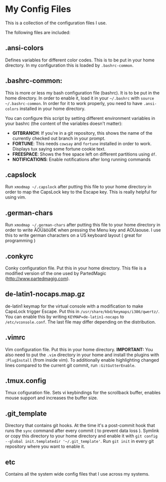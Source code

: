 My Config Files
===============

This is a collection of the configuration files I use.

The following files are included:

.ansi-colors
------------
Defines variables for different color codes. This is to be put in your home directory. In my configuration this is loaded by `.bashrc-common`.

.bashrc-common:
--------------
This is more or less my bash configuration file (bashrc). It is to be put in the home directory. In order to enable it, load it in your `~/.bashrc` with `source ~/.bashrc-common`. In order for it to work properly, you need to have `.ansi-colors` installed in your home directory.

You can configure this script by setting different environment variables in your bashrc (the content of the variables doesn't matter):

* **GITBRANCH**: If you're in a git repository, this shows the name of the currently checked out branch in your prompt.
* **FORTUNE**: This needs `cowsay` and `fortune` installed in order to work. Displays tux saying some fortune cookie text.
* **FREESPACE**: Shows the free space left on different partitions using `df`.
* **NOTIFICATIONS**: Enable notifications after long running commands

.capslock
---------
Run `xmodmap ~/.capslock` after putting this file to your home directory in order to map the CapsLock key to the Escape key. This is really helpful for using vim.

.german-chars
--------
Run `xmodmap ~/.german-chars` after putting this file to your home directory in order to write ÄÖÜäöüß€ when pressing the Menu key and AOUaouse. I use this to write german characters on a US keyboard layout ( great for programming )

.conkyrc
--------
Conky configuration file. Put this in your home directory. This file is a modified version of the one used by PartedMagic (http://www.partedmagig.com).

de-latin1-nocaps.map.gz
-----------------------
de-latin1 keymap for the virtual console with a modification to make CapsLock trigger Escape. Put this in `/usr/share/kbd/keymaps/i386/qwertz/`. You can enable this by writing `KEYMAP=de-latin1-nocaps` to `/etc/vconsole.conf`. The last file may differ depending on the distribution.

.vimrc
------
Vim configuration file. Put this in your home directory. **IMPORTANT:** You also need to put the `.vim` directory in your home and install the plugins with `:PlugInstall` (from inside vim). To additionally enable highlighting changed lines compared to the current git commit, run `:GitGutterEnable`.

.tmux.config
------------
Tmux cofiguration file. Sets vi keybindings for the scrollback buffer, enables mouse support and increases the buffer size.

.git_template
-------------
Directory that contains git hooks. At the time it's a post-commit hook that runs the `sync` command after every commit ( to prevent data loss ). Symlink or copy this directory to your home directory and enable it with `git config --global init.templatedir '~/.git_template'`. Run `git init` in every git repository where you want to enable it.

etc
---
Contains all the system wide config files that I use across my systems.
